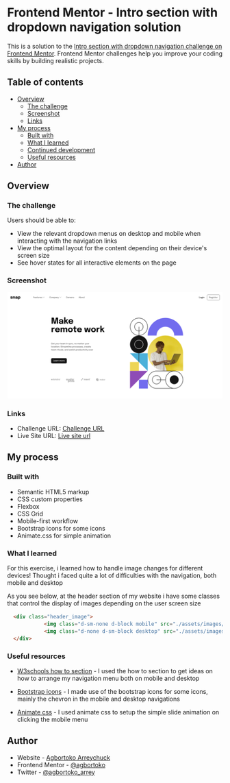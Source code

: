 # Frontend Mentor - Intro section with dropdown navigation solution

This is a solution to the [Intro section with dropdown navigation challenge on Frontend Mentor](https://www.frontendmentor.io/challenges/intro-section-with-dropdown-navigation-ryaPetHE5). Frontend Mentor challenges help you improve your coding skills by building realistic projects. 

## Table of contents

- [Overview](#overview)
  - [The challenge](#the-challenge)
  - [Screenshot](#screenshot)
  - [Links](#links)
- [My process](#my-process)
  - [Built with](#built-with)
  - [What I learned](#what-i-learned)
  - [Continued development](#continued-development)
  - [Useful resources](#useful-resources)
- [Author](#author)

## Overview

### The challenge

Users should be able to:

- View the relevant dropdown menus on desktop and mobile when interacting with the navigation links
- View the optimal layout for the content depending on their device's screen size
- See hover states for all interactive elements on the page

### Screenshot

![](./screenshot.png)


### Links

- Challenge URL: [Challenge URL](https://www.frontendmentor.io/challenges/intro-section-with-dropdown-navigation-ryaPetHE5)
- Live Site URL: [Live site url](https://agbortoko.github.io/intro-section-with-dropdown-navigation-main/)

## My process

### Built with

- Semantic HTML5 markup
- CSS custom properties
- Flexbox
- CSS Grid
- Mobile-first workflow
- Bootstrap icons for some icons
- Animate.css for simple animation


### What I learned

For this exercise, i learned how to handle image changes for different devices! Thought i faced quite a lot of 
difficulties with the navigation, both mobile and desktop

As you see below, at the header section of my website i have some classes that control the display of images depending on the user screen size

```html
  <div class="header_image">
            <img class="d-sm-none d-block mobile" src="./assets/images/image-hero-mobile.png">
            <img class="d-none d-sm-block desktop" src="./assets/images/image-hero-desktop.png">
  </div>
```

### Useful resources

- [W3schools how to section](https://www.w3schools.com/howto/default.asp) - I used the how to section to get ideas on how to arrange my navigation menu both on mobile and desktop

- [Bootstrap icons](https://icons.getbootstrap.com/) - I made use of the bootstrap icons for some icons, mainly the chevron in the mobile and desktop navigations

- [Animate css](https://animate.style/) - I used animate css to setup the simple slide animation on clicking the mobile menu


## Author

- Website - [Agbortoko Arreychuck](https://easythingz.net)
- Frontend Mentor - [@agbortoko](https://www.frontendmentor.io/profile/agbortoko)
- Twitter - [@agbortoko_arrey](https://www.twitter.com/agbortoko_arrey)

